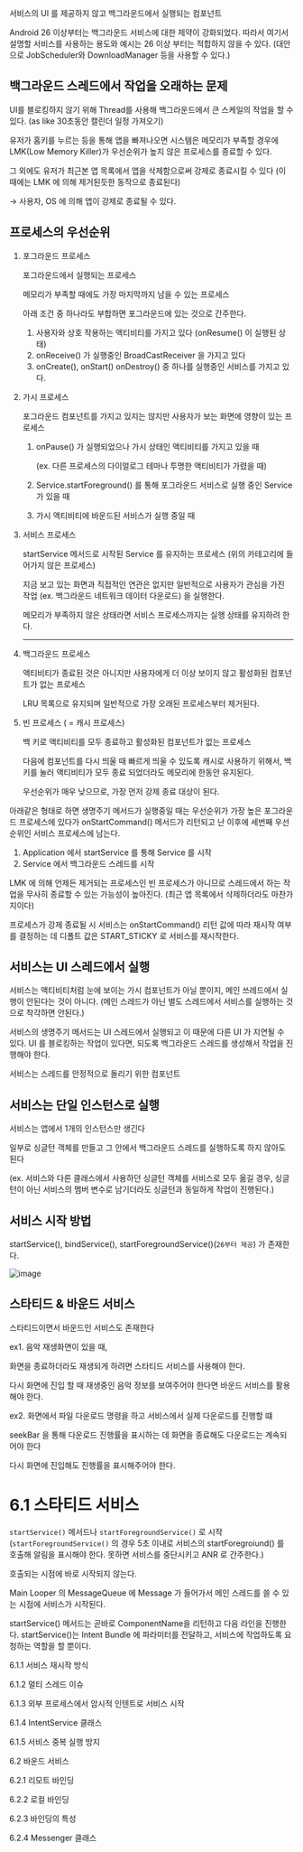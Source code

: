 서비스의 UI 를 제공하지 않고 백그라운드에서 실행되는 컴포넌트

Android 26 이상부터는 백그라운드 서비스에 대한 제약이 강화되었다. 
따라서 여기서 설명할 서비스를 사용하는 용도와 예시는 26 이상 부터는 적합하지 않을 수 있다. 
(대안으로 JobScheduler와 DownloadManager 등을 사용할 수 있다.)

## 백그라운드 스레드에서 작업을 오래하는 문제

UI를 블로킹하지 않기 위해 Thread를 사용해 백그라운드에서 큰 스케일의 작업을 할 수 있다. 
(as like 30초동안 캘린더 일정 가져오기)

유저가 홈키를 누르는 등을 통해 앱을 빠져나오면
시스템은 메모리가 부족할 경우에 LMK(Low Memory Killer)가 
우선순위가 높지 않은 프로세스를 종료할 수 있다.

그 외에도 유저가 최근본 앱 목록에서 앱을 삭제함으로써 강제로 종료시킬 수 있다
(이 때에는 LMK 에 의해 제거된듯한 동작으로 종료된다)

→ 사용자, OS 에 의해 앱이 강제로 종료될 수 있다.

## 프로세스의 우선순위

1. 포그라운드 프로세스

    포그라운드에서 실행되는 프로세스

    메모리가 부족할 때에도 가장 마지막까지 남을 수 있는 프로세스

    아래 조건 중 하나라도 부합하면 포그라운드에 있는 것으로 간주한다.

    1. 사용자와 상호 작용하는 액티비티를 가지고 있다 (onResume() 이 실행된 상태)
    2. onReceive() 가 실행중인 BroadCastReceiver 을 가지고 있다
    3. onCreate(), onStart() onDestroy() 중 하나를 실행중인 서비스를 가지고 있다.

2. 가시 프로세스

    포그라운드 컴포넌트를 가지고 있지는 않지만 사용자가 보는 화면에 영향이 있는 프로세스

    1. onPause() 가 실행되었으나 가시 상태인 액티비티를 가지고 있을 때

        (ex. 다른 프로세스의 다이얼로그 테마나 투명한 액티비티가 가렸을 때)

    2. Service.startForeground() 를 통해 포그라운드 서비스로 실행 중인 Service 가 있을 때
    3. 가시 액티비티에 바운드된 서비스가 실행 중일 때

1. 서비스 프로세스

    startService 메서드로 시작된 Service 를 유지하는 프로세스 (위의 카테고리에 들어가지 않은 프로세스)

    지금 보고 있는 화면과 직접적인 연관은 없지만 일반적으로 사용자가 관심을 가진 작업 (ex. 백그라운드 네트워크 데이터 다운로드) 을 실행한다.

    메모리가 부족하지 않은 상태라면 서비스 프로세스까지는 실행 상태를 유지하려 한다.

    ---

2. 백그라운드 프로세스

    액티비티가 종료된 것은 아니지만 사용자에게 더 이상 보이지 않고 활성화된 컴포넌트가 없는 프로세스

    LRU 목록으로 유지되며 일반적으로 가장 오래된 프로세스부터 제거된다.

3. 빈 프로세스 ( = 캐시 프로세스)

    백 키로 액티비티를 모두 종료하고 활성화된 컴포넌트가 없는 프로세스

    다음에 컴포넌트를 다시 띄울 때 빠르게 띄울 수 있도록 캐시로 사용하기 위해서, 
    백키를 눌러 액티비티가 모두 종료 되었더라도 메모리에 한동안 유지된다.

    우선순위가 매우 낮으므로, 가장 먼저 강제 종료 대상이 된다.

아래같은 형태로 하면 생명주기 메서드가 실행중일 때는 우선순위가 가장 높은 포그라운드 프로세스에 있다가
onStartCommand() 메서드가 리턴되고 난 이후에 세번째 우선순위인 서비스 프로세스에 남는다.

1. Application 에서 startService 를 통해 Service 를 시작
2. Service 에서 백그라운드 스레드를 시작

LMK 에 의해 언제든 제거되는 프로세스인 빈 프로세스가 아니므로 
스레드에서 하는 작업을 무사히 종료할 수 있는 가능성이 높아진다. 
(최근 앱 목록에서 삭제하더라도 마찬가지이다)

프로세스가 강제 종료될 시 서비스는 onStartCommand() 리턴 값에 따라 재시작 여부를 결정하는 데
디폴트 값은 START_STICKY 로 서비스를 재시작한다.

## 서비스는 UI 스레드에서 실행

서비스는 액티비티처럼 눈에 보이는 가시 컴포넌트가 아닐 뿐이지, 
메인 쓰레드에서 실행이 안된다는 것이 아니다.
(메인 스레드가 아닌 별도 스레드에서 서비스를 실행하는 것으로 착각하면 안된다.)

서비스의 생명주기 메서드는 UI 스레드에서 실행되고 이 때문에 다른 UI 가 지연될 수 있다.
UI 를 블로킹하는 작업이 있다면, 되도록 백그라운드 스레드를 생성해서 작업을 진행해야 한다.

서비스는 스레드를 안정적으로 돌리기 위한 컴포넌트

## 서비스는 단일 인스턴스로 실행

서비스는 앱에서 1개의 인스턴스만 생긴다

일부로 싱글턴 객체를 만들고 그 안에서 백그라운드 스레드를 실행하도록 하지 않아도 된다

(ex. 서비스와 다른 클래스에서 사용하던 싱글턴 객체를 서비스로 모두 옮길 경우, 
        싱글턴이 아닌 서비스의 멤버 변수로 남기더라도 싱글턴과 동일하게 작업이 진행된다.)

## 서비스 시작 방법

startService(), bindService(), startForegroundService()(`26부터 제공`) 가 존재한다.

![image](https://user-images.githubusercontent.com/13694046/126911879-3349be04-f42c-4cab-840e-bf01d4cfb182.png)

## 스타티드 & 바운드 서비스

스타티드이면서 바운드인 서비스도 존재한다

ex1. 음악 재생화면이 있을 때, 

  화면을 종료하더라도 재생되게 하려면 스타티드 서비스를 사용해야 한다.

  다시 화면에 진입 할 때 재생중인 음악 정보를 보여주어야 한다면 바운드 서비스를 활용해야 한다.

ex2. 화면에서 파일 다운로드 명령을 하고 서비스에서 실제 다운로드를 진행할 떄

  seekBar 을 통해 다운로드 진행률을 표시하는 데 화면을 종료해도 다운로드는 계속되어야 한다

  다시 화면에 진입해도 진행률을 표시해주어야 한다. 

# 6.1 스타티드 서비스

`startService()` 메서드나 `startForegroundService()` 로 시작
(`startForegroundService()` 의 경우 5초 이내로 
 서비스의 startForegroiund() 를 호출해 알림을 표시해야 한다. 못하면 서비스를 중단시키고 ANR 로 간주한다.)

호출되는 시점에 바로 시작되지 않는다.

Main Looper 의 MessageQueue 에 Message 가 들어가서 
메인 스레드를 쓸 수 있는 시점에 서비스가 시작된다.

startService() 메서드는 곧바로 ComponentName을 리턴하고 다음 라인을 진행한다.
startService()는 Intent Bundle 에 파라미터를 전달하고, 서비스에 작업하도록 요청하는 역할을 할 뿐이다.

6.1.1 서비스 재시작 방식

6.1.2 멀티 스레드 이슈

6.1.3 외부 프로세스에서 암시적 인텐트로 서비스 시작

6.1.4 IntentService 클래스

6.1.5 서비스 중복 실행 방지

6.2 바운드 서비스

6.2.1 리모트 바인딩

6.2.2 로컬 바인딩

6.2.3 바인딩의 특성

6.2.4 Messenger 클래스
